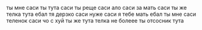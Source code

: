 ты мне саси
ты тута саси
ты реще саси
ало саси
за мать саси
ты же телка тута
ебал тя
дерзко саси
нуже саси
я тебе мать ебал
ты мне саси
теленок саси
чо с хуй
ты же тута телка не болеее
ты отсосник тута
